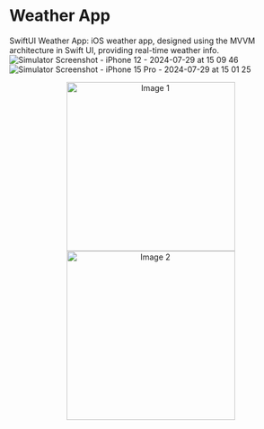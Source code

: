# Weather App
SwiftUI Weather App: iOS weather app, designed using the MVVM architecture in Swift UI, providing real-time weather info.
![Simulator Screenshot - iPhone 12 - 2024-07-29 at 15 09 46](https://github.com/user-attachments/assets/f13920b8-8d12-4871-96a7-50a3988eae7b)
![Simulator Screenshot - iPhone 15 Pro - 2024-07-29 at 15 01 25](https://github.com/user-attachments/assets/18fb2f56-c70b-455a-a360-c1c3e56ec4e3)

<p align="center">
  <img src="https://github.com/user-attachments/assets/f13920b8-8d12-4871-96a7-50a3988eae7b" alt="Image 1" width="300" />
  <img src="https://github.com/user-attachments/assets/18fb2f56-c70b-455a-a360-c1c3e56ec4e3" alt="Image 2" width="300" />
</p>

